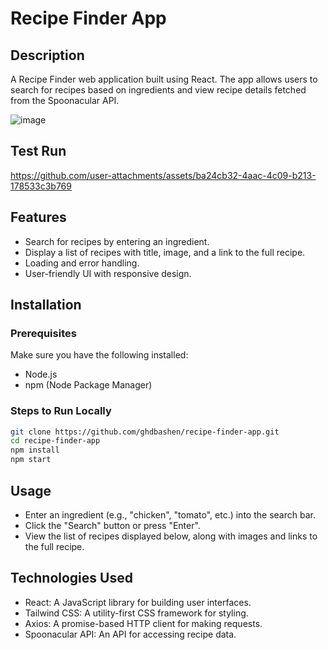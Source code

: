 # Recipe Finder App

## Description
A Recipe Finder web application built using React. The app allows users to search for recipes based on ingredients and view recipe details fetched from the Spoonacular API.

![image](https://github.com/user-attachments/assets/fb18c237-1c69-4eea-bf4f-26bd0c575df4)

## Test Run


https://github.com/user-attachments/assets/ba24cb32-4aac-4c09-b213-178533c3b769


## Features
- Search for recipes by entering an ingredient.
- Display a list of recipes with title, image, and a link to the full recipe.
- Loading and error handling.
- User-friendly UI with responsive design.

## Installation

### Prerequisites
Make sure you have the following installed:
- Node.js
- npm (Node Package Manager)

### Steps to Run Locally

   ```bash
   git clone https://github.com/ghdbashen/recipe-finder-app.git
   cd recipe-finder-app
   npm install
   npm start
   ```
## Usage
- Enter an ingredient (e.g., "chicken", "tomato", etc.) into the search bar.
- Click the "Search" button or press "Enter".
- View the list of recipes displayed below, along with images and links to the full recipe.
  
## Technologies Used
- React: A JavaScript library for building user interfaces.
- Tailwind CSS: A utility-first CSS framework for styling.
- Axios: A promise-based HTTP client for making requests.
- Spoonacular API: An API for accessing recipe data.
